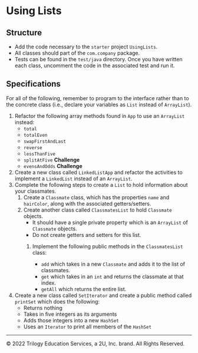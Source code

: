 # Using Lists

## Structure

- Add the code necessary to the `starter` project `UsingLists`.
- All classes should part of the `com.company` package.
- Tests can be found in the `test/java` directory. Once you have written each class, uncomment the code in the associated test and run it.

## Specifications

For all of the following, remember to program to the interface rather than to the concrete class (i.e., declare your variables as `List` instead of `ArrayList`).

1. Refactor the following array methods found in `App` to use an `ArrayList` instead: 
    - `total`
    - `totalEven`
    - `swapFirstAndLast`
    - `reverse`
    - `lessThanFive`
    - `splitAtFive` **Challenge**
    - `evensAndOdds` **Challenge**
2. Create a new class called `LinkedListApp` and refactor the activities to implement a `LinkedList` instead of an `ArrayList`.
3. Complete the following steps to create a `List` to hold information about your classmates.
    1. Create a `Classmate` class, which has the properties `name` and `hairColor`, along with the associated getters/setters.
    2. Create another class called `ClassmatesList` to hold `Classmate` objects.
    	- It should have a single private property which is an `ArrayList` of `Classmate` objects.
    	- Do not create getters and setters for this list.
      	1. Implement the following public methods in the `ClassmatesList` class:

      		- `add` which takes in a new `Classmate` and adds it to the list of classmates.
      		- `get` which takes in an `int` and returns the classmate at that index.
      		- `getAll` which returns the entire list.
4. Create a new class called `SetIterator` and create a public method called `printSet` which does the following:
	- Returns nothing
	- Takes in five integers as its arguments
	- Adds those integers into a new `HashSet`
	- Uses an `Iterator` to print all members of the `HashSet`

---

© 2022 Trilogy Education Services, a 2U, Inc. brand. All Rights Reserved.

